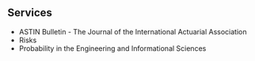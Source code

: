 ## Services

- ASTIN Bulletin - The Journal of the International Actuarial Association
- Risks
- Probability in the Engineering and Informational Sciences

